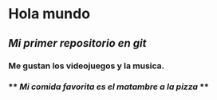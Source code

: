 # **Hola mundo**

## *Mi primer repositorio en git*

### Me gustan los videojuegos y la musica.

### ** *Mi comida favorita es el matambre a la pizza* **
